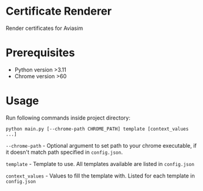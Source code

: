 # Certificate Renderer

Render certificates for Aviasim

# Prerequisites

- Python version >3.11
- Chrome version >60

# Usage

Run following commands inside project directory:

```shell
python main.py [--chrome-path CHROME_PATH] template [context_values ...]
```

`--chrome-path` - Optional argument to set path to your chrome executable, if it doesn't match path specified in 
`config.json`.

`template` - Template to use. All templates available are listed in `config.json`

`context_values` - Values to fill the template with. Listed for each template in `config.json`
